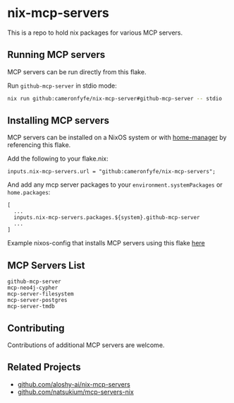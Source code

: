 # nix-mcp-servers

This is a repo to hold nix packages for various MCP servers.

## Running MCP servers

MCP servers can be run directly from this flake.

Run `github-mcp-server` in stdio mode:
```bash
nix run github:cameronfyfe/nix-mcp-server#github-mcp-server -- stdio
```

## Installing MCP servers

MCP servers can be installed on a NixOS system or with [home-manager](https://github.com/nix-community/home-manager) by referencing this flake.

Add the following to your flake.nix:

```
inputs.nix-mcp-servers.url = "github:cameronfyfe/nix-mcp-servers";
```

And add any mcp server packages to your `environment.systemPackages` or `home.packages`:

```
[
  ...
  inputs.nix-mcp-servers.packages.${system}.github-mcp-server
  ...
]
```

Example nixos-config that installs MCP servers using this flake [here](https://github.com/cameronfyfe/nixos-configs)

## MCP Servers List

```present scripts/list-pkgs.sh
github-mcp-server
mcp-neo4j-cypher
mcp-server-filesystem
mcp-server-postgres
mcp-server-tmdb
```

## Contributing

Contributions of additional MCP servers are welcome.

## Related Projects

- [github.com/aloshy-ai/nix-mcp-servers](https://github.com/aloshy-ai/nix-mcp-servers)
- [github.com/natsukium/mcp-servers-nix](https://github.com/natsukium/mcp-servers-nix)
